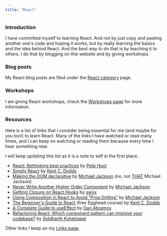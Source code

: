 ```yaml
---
title: "React"
---
```


### Introduction

I have committed myself to learning React. And not by just copy and pasting another one's code
and hoping it works, but by really learning the basics and the idea behind React. And the best way
to do that is by teaching it to others. I do that by blogging on this website and by giving workshops.

### Blog posts

My React blog posts are filed under the [React category] page.

### Workshops

I am giving React workshops, check the [Workshops page] for more information.

### Resources

Here is a list of links that I consider being essential for me (and maybe for you too!) to learn React.
Many of the links I have watched or read many times, and I can keep on watching or reading them because
every time I hear something new.

I will keep updating this list as it is a note to self in the first place.

- [React: Rethinking best practices] by [Pete Hunt]
- [Simply React] by [Kent C. Dodds]
- [Making the DOM declarative] by [Michael Jackson] (no, not [THAT] Michael Jackson)
- [Never Write Another Higher Order Component] by [Michael Jackson]
- [Getting Closure on React Hooks] by [swyx]
- [Using Composition in React to Avoid "Prop Drilling"] by [Michael Jackson]
- [The Beginner's Guide to React] (free Egghead course) by [Kent C. Dodds]
- [A Complete Guide to useEffect] by [Dan Abramov]
- [Refactoring React: Which component pattern can improve your codebase?] by [Siddharth Kshetrapal]

Other links I keep on my [Links page].

[dan abramov]: https://twitter.com/dan_abramov
[kent c. dodds]: https://twitter.com/kentcdodds
[cory house]: https://twitter.com/housecor
[robin wieruch]: https://twitter.com/rwieruch
[react: rethinking best practices]: https://youtu.be/x7cQ3mrcKaY
[pete hunt]: https://twitter.com/floydophone
[getting closure on react hooks]: https://youtu.be/KJP1E-Y-xyo
[swyx]: https://twitter.com/swyx
[making the dom declarative]: https://youtu.be/vyO5wKHlWZg
[michael jackson]: https://twitter.com/mjackson
[that]: https://michaeljackson.com
[never write another higher order component]: https://youtu.be/BcVAq3YFiuc
[simply react]: https://youtu.be/AiJ8tRRH0f8
[using composition in react to avoid "prop drilling"]: https://youtu.be/3XaXKiXtNjw
[the beginner's guide to react]: https://egghead.io/courses/the-beginner-s-guide-to-react
[a complete guide to useeffect]: https://overreacted.io/a-complete-guide-to-useeffect
[react category]: categories/react
[workshops page]: workshops
[links page]: links
[refactoring react: which component pattern can improve your codebase?]: https://youtu.be/2Dw8gA60d_k
[siddharth kshetrapal]: https://sid.st
